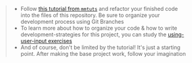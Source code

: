 > * Follow [this tutorial from `mmtuts`](https://www.youtube.com/watch?v=qQEYAOPWDzk) and refactor your finished code into the files of this repository.  Be sure to organize your development process using Git Branches
> * To learn more about how to organize your code & how to write development-strategies for this project, you can study the [using-user-input exercises](https://github.com/hackyourfuturebelgium/using-user-input)
> * And of course, don't be limited by the tutorial!  It's just a starting point.  After making the base project work, follow your imagination
